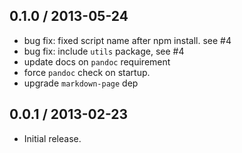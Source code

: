 0.1.0 / 2013-05-24
------------------
* bug fix: fixed script name after npm install. see #4
* bug fix: include `utils` package, see #4
* update docs on `pandoc` requirement
* force `pandoc` check on startup.
* upgrade `markdown-page` dep

0.0.1 / 2013-02-23
------------------
* Initial release.
